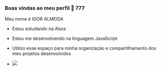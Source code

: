 ### Boas vindas ao meu perfil 👑 777

 Meu nome é IGOR ALMEIDA

- Estou estudando na Alura

- Estou me desenvolvendo na linguagem JavaScript

- Utilizo esse espaço para minha organização e compartilhamento dos meu projetos desenvolvidos

-  ![](https://media1.tenor.com/m/Dp0E7sMMAUAAAAAC/si.gif)
